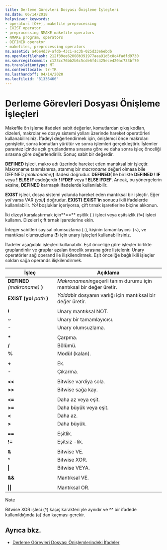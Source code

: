 ```yaml
---
title: Derleme Görevleri Dosyası Önişleme İşleçleri
ms.date: 06/14/2018
helpviewer_keywords:
- operators [C++], makefile preprocessing
- EXIST operator
- preprocessing NMAKE makefile operators
- NMAKE program, operators
- DEFINED operator
- makefiles, preprocessing operators
ms.assetid: a46e4d39-afdb-43c1-ac3b-025d33e6ebdb
ms.openlocfilehash: 212f39ee62008b391977aaa91d5c8c4fadfd9730
ms.sourcegitcommit: c123cc76bb2b6c5cde6f4c425ece420ac733bf70
ms.translationtype: MT
ms.contentlocale: tr-TR
ms.lasthandoff: 04/14/2020
ms.locfileid: "81336466"
---
```

# <a name="makefile-preprocessing-operators"></a>Derleme Görevleri Dosyası Önişleme İşleçleri

Makefile ön işleme ifadeleri sabit değerler, komutlardan çıkış kodları, dizeleri, makrolar ve dosya sistemi yolları üzerinde hareket operatörleri kullanabilirsiniz. İfadeyi değerlendirmek için, önişlemci önce makroları genişletir, sonra komutları yürütür ve sonra işlemleri gerçekleştirir. İşlemler parantez içinde açık gruplandırma sırasına göre ve daha sonra işleç önceliği sırasına göre değerlendirilir. Sonuç sabit bir değerdir.

**DEFINED** işleci, makro adı üzerinde hareket eden mantıksal bir işleçtir. Makroname tanımlanırsa, atanmış bir *macroname* değeri olmasa bile DEFINED _(makroname)_**)** ifadesi doğrudur. **DEFINED(** Ile birlikte **DEFINED** **! IF** veya **! ELSE IF** eşdeğerdir **! IFDEF** veya **! ELSE IFDEF**. Ancak, bu yönergelerin aksine, **DEFINED** karmaşık ifadelerde kullanılabilir.

**EXIST** işleci, dosya sistemi yolunda hareket eden mantıksal bir işleçtir. Eğer *yol* varsa VAR _(yol)_**)** doğrudur. **EXIST(** **EXIST'in** sonucu ikili ifadelerde kullanılabilir. *Yol* boşluklar içeriyorsa, çift tırnak işaretlerine biçine alıkonun.

İki dizeyi karşılaştırmak için**==** eşitlik ( ) işleci veya eşitsizlik (**!=**) işleci kullanın. Dizeleri çift tırnak işaretlerine ekin.

İnteger sabitleri sayısal olumsuzlama (**-**), kişinin tamamlayıcısı (**~**), ve mantıksal olumsuzlama (**!**) için unary işleçleri kullanabilirsiniz.

İfadeler aşağıdaki işleçleri kullanabilir. Eşit önceliğe göre işleçler birlikte gruplandırılır ve gruplar azalan öncelik sırasına göre listelenir. Unary operatörler sağ operand ile ilişkilendirmek. Eşit önceliğe bağlı ikili işleçler soldan sağa operands ilişkilendirmek.

|İşleç|Açıklama|
|--------------|-----------------|
|**DEFINED** *(makroname)* **)**|*Makronamenin*geçerli tanım durumu için mantıksal bir değer üretir.|
|**EXIST (yol** *path* **)**|*Yolda*bir dosyanın varlığı için mantıksal bir değer üretir.|
|||
|**!**|Unary mantıksal NOT.|
|**~**|Unary bir tamamlayıcısı.|
|**-**|Unary olumsuzlama.|
|||
|**&#42;**|Çarpma.|
|**/**|Bölümü.|
|**%**|Modül (kalan).|
|||
|**+**|Ek.|
|**-**|Çıkarma.|
|||
|**\<\<**|Bitwise vardiya sola.|
|**>>**|Bitwise sağa kay.|
|||
|**\<=**|Daha az veya eşit.|
|**>=**|Daha büyük veya eşit.|
|**\<**|Daha az.|
|**>**|Daha büyük.|
|||
|**==**|Eşitlik.|
|**!=**|Eşitsiz -lik.|
|||
|**&**|Bitwise VE.|
|**^**|Bitwise XOR.|
|**&#124;**|Bitwise VEYA.|
|||
|**&&**|Mantıksal VE.|
|||
|**&#124;&#124;**|Mantıksal OR.|

> [!NOTE]
> Bitwise XOR işleci (**^**) kaçış karakteri yle aynıdır ve **^^** bir ifadede kullanıldığında (a)'dan kaçması gerekir.

## <a name="see-also"></a>Ayrıca bkz.

- [Derleme Görevleri Dosyası Önişlemlerindeki İfadeler](expressions-in-makefile-preprocessing.md)
